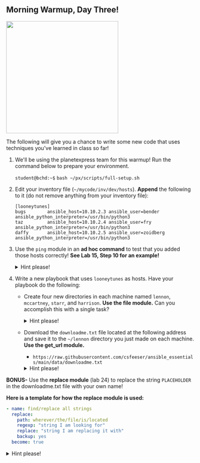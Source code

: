 ## Morning Warmup, Day Three!

<img src="https://miro.medium.com/max/1200/1*sssWakAf5erMGDqt9GACVA.jpeg" width="300"/>

The following will give you a chance to write some new code that uses techniques you've learned in class so far!

1. We'll be using the planetexpress team for this warmup! Run the command below to prepare your environment.

    `student@bchd:~$` `bash ~/px/scripts/full-setup.sh`

0. Edit your inventory file (`~/mycode/inv/dev/hosts`). **Append** the following to it (do not remove anything from your inventory file):

    ```
    [looneytunes]
    bugs        ansible_host=10.10.2.3 ansible_user=bender ansible_python_interpreter=/usr/bin/python3
    taz         ansible_host=10.10.2.4 ansible_user=fry ansible_python_interpreter=/usr/bin/python3
    daffy       ansible_host=10.10.2.5 ansible_user=zoidberg ansible_python_interpreter=/usr/bin/python3
    ```
    
0. Use the `ping` module in an **ad hoc command** to test that you added those hosts correctly! **See Lab 15, Step 10 for an example!**

    <details>
    <summary>Hint please!</summary>

    `ansible looneytunes -m ping`

    </details>

0. Write a new playbook that uses `looneytunes` as hosts. Have your playbook do the following:
    - Create four new directories in each machine named `lennon`, `mccartney`, `starr`, and `harrison`. **Use the file module.** Can you accomplish this with a single task?
    
        <details>
        <summary>Hint please!</summary>

        ```yaml
        - name: making directories!
          file:
            state: directory
            path: "{{ item }}"
          loop:
            - lennon
            - mccartney
            - starr
            - harrison
         ```

        </details>

    - Download the `downloadme.txt` file located at the following address and save it to the `~/lennon` directory you just made on each machine. **Use the get_url module.**
        - `https://raw.githubusercontent.com/csfeeser/ansible_essentials/main/data/downloadme.txt`

        <details>
        <summary>Hint please!</summary>

        ```yaml
        - name: download downloadme.txt
          file:
            url: https://raw.githubusercontent.com/csfeeser/ansible_essentials/main/data/downloadme.txt
            dest: ~/lennon/downloadme.txt
         ```

        </details>
        
**BONUS-** Use the **replace module** (lab 24) to replace the string `PLACEHOLDER` in the downloadme.txt file with your own name!

**Here is a template for how the replace module is used:**

```yaml
- name: find/replace all strings
  replace:
    path: wherever/the/file/is/located
    regexp: "string I am looking for"
    replace: "string I am replacing it with"
    backup: yes
  become: true
```

<details>
<summary>Hint please!</summary>
    
```yaml
- name: find/replace all strings
  replace:
    path: ~/lennon/downloadme.txt
    regexp: "PLACEHOLDER"
    replace: "Ansible"
    backup: yes
  become: true
```
    
</details>
